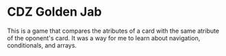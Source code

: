 # CDZ Golden Jab
This is a game that compares the atributes of a card with the same atribute of the oponent's card. It was a way for me to learn about navigation, conditionals, and arrays.
